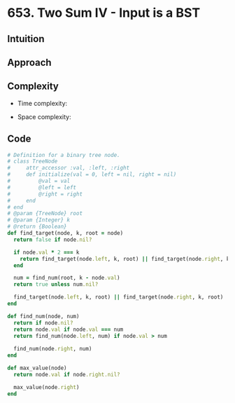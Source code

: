 # 653. Two Sum IV - Input is a BST

## Intuition

## Approach
<!-- Describe your approach to solving the problem. -->

## Complexity

- Time complexity:
<!-- Add your time complexity here, e.g. $$O(n)$$ -->

- Space complexity:
<!-- Add your space complexity here, e.g. $$O(n)$$ -->

## Code

```ruby
# Definition for a binary tree node.
# class TreeNode
#     attr_accessor :val, :left, :right
#     def initialize(val = 0, left = nil, right = nil)
#         @val = val
#         @left = left
#         @right = right
#     end
# end
# @param {TreeNode} root
# @param {Integer} k
# @return {Boolean}
def find_target(node, k, root = node)
  return false if node.nil?

  if node.val * 2 === k
    return find_target(node.left, k, root) || find_target(node.right, k, root) 
  end

  num = find_num(root, k - node.val)
  return true unless num.nil?

  find_target(node.left, k, root) || find_target(node.right, k, root)
end

def find_num(node, num)
  return if node.nil?
  return node.val if node.val === num
  return find_num(node.left, num) if node.val > num
  
  find_num(node.right, num)
end

def max_value(node)
  return node.val if node.right.nil?

  max_value(node.right)
end
```
